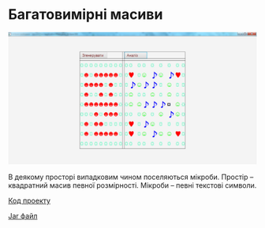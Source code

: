 # Багатовимірні масиви

![Скріншот](/images/chapter08.png)

В деякому просторі випадковим чином поселяються мікроби. Простір – квадратний масив певної розмірності. Мікроби – певні текстові символи.

[Код проекту](https://github.com/atmp-if/javafx/tree/project/Micro)

[Jar файл](https://github.com/atmp-if/javafx/releases/download/0.3/microbs.jar)
